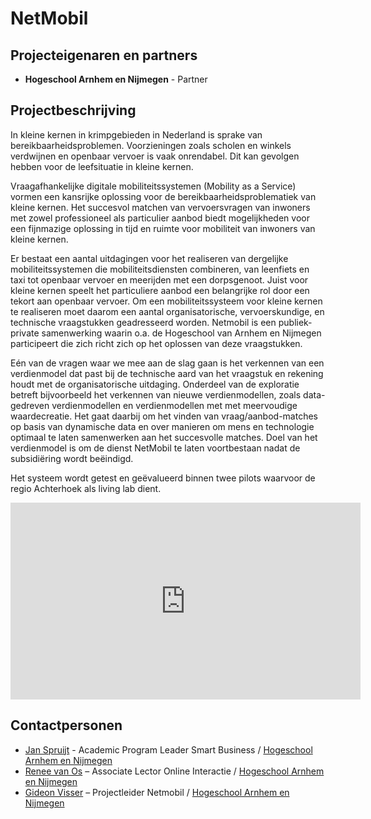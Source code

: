 # NetMobil

## Projecteigenaren en partners
+ **Hogeschool Arnhem en Nijmegen** - Partner

## Projectbeschrijving
In kleine kernen in krimpgebieden in Nederland is sprake van bereikbaarheidsproblemen. Voorzieningen zoals scholen en winkels verdwijnen en openbaar vervoer is vaak onrendabel. Dit kan gevolgen hebben voor de leefsituatie in kleine kernen.

Vraagafhankelijke digitale mobiliteitssystemen (Mobility as a Service) vormen een kansrijke oplossing voor de bereikbaarheidsproblematiek van kleine kernen. Het succesvol matchen van vervoersvragen van inwoners met zowel professioneel als particulier aanbod biedt mogelijkheden voor een fijnmazige oplossing in tijd en ruimte voor mobiliteit van inwoners van kleine kernen. 

Er bestaat een aantal uitdagingen voor het realiseren van dergelijke mobiliteitssystemen die mobiliteitsdiensten combineren, van leenfiets en taxi tot openbaar vervoer en meerijden met een dorpsgenoot. Juist voor kleine kernen speelt het particuliere aanbod een belangrijke rol door een tekort aan openbaar vervoer. Om een mobiliteitssysteem voor kleine kernen te realiseren moet daarom een aantal organisatorische, vervoerskundige, en technische vraagstukken geadresseerd worden. Netmobil is een publiek-private samenwerking waarin o.a. de Hogeschool van Arnhem en Nijmegen participeert die zich richt zich op het oplossen van deze vraagstukken.

Eén van de vragen waar we mee aan de slag gaan is het verkennen van een verdienmodel dat past bij de technische aard van het vraagstuk en rekening houdt met de organisatorische uitdaging. Onderdeel van de exploratie betreft bijvoorbeeld het verkennen van nieuwe verdienmodellen, zoals data-gedreven verdienmodellen en verdienmodellen met met meervoudige waardecreatie. Het gaat daarbij om het vinden van vraag/aanbod-matches op basis van dynamische data en over manieren om mens en technologie optimaal te laten samenwerken aan het succesvolle matches. Doel van het verdienmodel is om de dienst NetMobil te laten voortbestaan nadat de subsidiëring wordt beëindigd. 

Het systeem wordt getest en geëvalueerd binnen twee pilots waarvoor de regio Achterhoek als living lab dient.

<iframe width="560" height="315" src="https://www.youtube.com/embed/SZXg6JViML0" frameborder="0" allow="autoplay; encrypted-media" allowfullscreen></iframe>


## Contactpersonen
+ [Jan Spruijt](linkedin.com/in/janspruijt) - Academic Program Leader Smart Business / [Hogeschool Arnhem en Nijmegen](https://www.han.nl/)
+ [Renee van Os](https://www.han.nl/onderzoek/mensen/renee-van-os/) – Associate Lector Online Interactie / [Hogeschool Arnhem en Nijmegen](https://www.han.nl/)
+ [Gideon Visser](https://www.linkedin.com/in/gideonvisser/) – Projectleider Netmobil / [Hogeschool Arnhem en Nijmegen](https://www.han.nl/)
